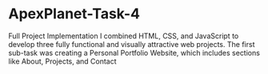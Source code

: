# ApexPlanet-Task-4
Full Project Implementation I combined HTML, CSS, and JavaScript to develop three fully functional and visually attractive web projects. The first sub-task was creating a Personal Portfolio Website, which includes sections like About, Projects, and Contact
